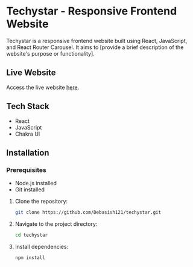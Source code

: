 # Techystar - Responsive Frontend Website

Techystar is a responsive frontend website built using React, JavaScript, and React Router Carousel. It aims to [provide a brief description of the website's purpose or functionality].

## Live Website
Access the live website [here](https://techystar-lilac.vercel.app/).

## Tech Stack
- React
- JavaScript
- Chakra UI

## Installation

### Prerequisites
- Node.js installed
- Git installed

1. Clone the repository:
    ```bash
    git clone https://github.com/Debasish121/techystar.git
    ```

2. Navigate to the project directory:
    ```bash
    cd techystar
    ```

3. Install dependencies:
    ```bash
    npm install
    ```
